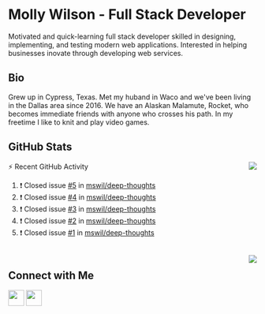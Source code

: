 # Molly Wilson - Full Stack Developer
Motivated and quick-learning full stack developer skilled in designing, implementing, and testing modern web applications. Interested in helping businesses inovate through developing web services.

## Bio
Grew up in Cypress, Texas. Met my huband in Waco and we've been living in the Dallas area since 2016. We have an Alaskan Malamute, Rocket, who becomes immediate friends with anyone who crosses his path. In my freetime I like to knit and play video games. 

## GitHub Stats

<img align="right" src="https://github-readme-stats.vercel.app/api?username=mswil&show_icons=true&theme=tokyonight"/>

⚡ Recent GitHub Activity
<!--START_SECTION:activity-->
1. ❗️ Closed issue [#5](https://github.com/mswil/deep-thoughts/issues/5) in [mswil/deep-thoughts](https://github.com/mswil/deep-thoughts)
2. ❗️ Closed issue [#4](https://github.com/mswil/deep-thoughts/issues/4) in [mswil/deep-thoughts](https://github.com/mswil/deep-thoughts)
3. ❗️ Closed issue [#3](https://github.com/mswil/deep-thoughts/issues/3) in [mswil/deep-thoughts](https://github.com/mswil/deep-thoughts)
4. ❗️ Closed issue [#2](https://github.com/mswil/deep-thoughts/issues/2) in [mswil/deep-thoughts](https://github.com/mswil/deep-thoughts)
5. ❗️ Closed issue [#1](https://github.com/mswil/deep-thoughts/issues/1) in [mswil/deep-thoughts](https://github.com/mswil/deep-thoughts)
<!--END_SECTION:activity-->

<br>

<img align="right" src="https://github-readme-stats.vercel.app/api/top-langs/?username=mswil&layout=compact&theme=tokyonight"/>

## Connect with Me

[<img height="32" width="32" src="https://cdn.jsdelivr.net/npm/simple-icons@v5/icons/linkedin.svg" />](https://www.linkedin.com/in/molly-wilson-b55589206/)
[<img height="32" width="32" src="https://cdn.jsdelivr.net/npm/simple-icons@v5/icons/maildotru.svg" />](mailto:molly_wilson1@outlook.com)
